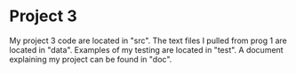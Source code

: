 # Project 3
My project 3 code are located in "src". The text files I pulled from prog 1 are located in "data". Examples of my testing are located in "test". A document explaining my project can be found in "doc".
